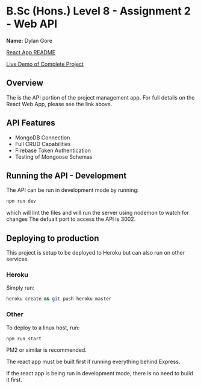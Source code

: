 # B.Sc (Hons.) Level 8 - Assignment 2 - Web API

**Name:** Dylan Gore

[React App README](/react/README.md)

[Live Demo of Complete Project](https://webapp.wit.dylangore.space)

## Overview

The is the API portion of the project management app. For full details on the React Web App, please see the link above.

## API Features

-   MongoDB Connection
-   Full CRUD Capabilities
-   Firebase Token Authentication
-   Testing of Mongoose Schemas

## Running the API - Development

The API can be run in development mode by running:

```bash
npm run dev
```

which will lint the files and will run the server using nodemon to watch for changes
The defualt port to access the API is 3002.

## Deploying to production

This project is setup to be deployed to Heroku but can also run on other services.

### Heroku

Simply run:

```bash
heroku create && git push heroku master
```

### Other

To deploy to a linux host, run:

```bash
npm run start
```

PM2 or similar is recommended.

The react app must be built first if running everything behind Express.

If the react app is being run in development mode, there is no need to build it first.
